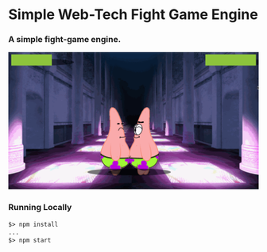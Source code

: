# Simple Web-Tech Fight Game Engine
### A simple fight-game engine.
![screenshot](assets/images/README.gif "screenshot")

### Running Locally
```
$> npm install
...
$> npm start
```
